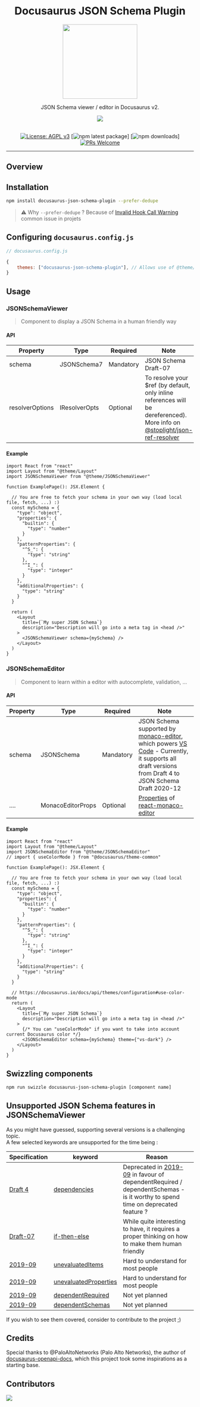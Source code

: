 <h1 align="center">Docusaurus JSON Schema Plugin</h1>

<div align="center">
<img width="200" src="https://user-images.githubusercontent.com/9343811/165975569-1bc29814-884c-4931-83df-860043b625b7.svg" />
</div>

<div align="center">

JSON Schema viewer / editor in Docusaurus v2.

<img src="https://img.shields.io/badge/dynamic/json?style=for-the-badge&logo=meta&color=blueviolet&label=Docusaurus&query=peerDependencies%5B%22%40docusaurus%2Fcore%22%5D&url=https%3A%2F%2Fraw.githubusercontent.com%2Fjy95%2Fdocusaurus-json-schema-plugin%2Fmain%2Fpackage.json" />
<br/><br/>

[![License: AGPL v3](https://img.shields.io/badge/License-AGPL_v3-blue.svg)](https://github.com/jy95/docusaurus-json-schema-plugin/blob/main/LICENSE) [![npm latest package](https://img.shields.io/npm/v/docusaurus-json-schema-plugin/latest.svg)] [![npm downloads](https://img.shields.io/npm/dm/docusaurus-json-schema-plugin.svg)] [![PRs Welcome](https://img.shields.io/badge/PRs-welcome-brightgreen.svg)](https://github.com/jy95/docusaurus-json-schema-plugin/blob/main/CONTRIBUTING.md)
<br />

</div>



---

## Overview


## Installation

```bash
npm install docusaurus-json-schema-plugin --prefer-dedupe
```

> ⚠️ Why `--prefer-dedupe` ? Because of [Invalid Hook Call Warning](https://reactjs.org/warnings/invalid-hook-call-warning.html) common issue in projets

## Configuring `docusaurus.config.js`

```js
// docusaurus.config.js

{
    themes: ["docusaurus-json-schema-plugin"], // Allows use of @theme/JSONSchemaEditor or @theme/JSONSchemaViewer
}

```

## Usage

### JSONSchemaViewer

> Component to display a JSON Schema in a human friendly way

#### API

| Property        | Type          | Required  | Note                     |
|-----------------|---------------|-----------|--------------------------|
| schema          | JSONSchema7   | Mandatory | JSON Schema Draft-07     |
| resolverOptions | IResolverOpts | Optional  | To resolve your $ref (by default, only inline references will be dereferenced). More info on [@stoplight/json-ref-resolver](https://github.com/stoplightio/json-ref-resolver)  |

#### Example 
```tsx
import React from "react"
import Layout from "@theme/Layout"
import JSONSchemaViewer from "@theme/JSONSchemaViewer"

function ExamplePage(): JSX.Element {

  // You are free to fetch your schema in your own way (load local file, fetch, ...) :)
  const mySchema = {
    "type": "object",
    "properties": {
      "builtin": {
        "type": "number"
      }
    },
    "patternProperties": {
      "^S_": {
        "type": "string"
      },
      "^I_": {
        "type": "integer"
      }
    },
    "additionalProperties": {
      "type": "string"
    }
  }

  return (
    <Layout
      title={`My super JSON Schema`}
      description="Description will go into a meta tag in <head />"
    >
      <JSONSchemaViewer schema={mySchema} />
    </Layout>
  )
}
```

### JSONSchemaEditor

> Component to learn within a editor with autocomplete, validation, ...

#### API

| Property        | Type              | Required  | Note                                               |
|-----------------|-------------------|-----------|----------------------------------------------------|
| schema          | JSONSchema        | Mandatory | JSON Schema supported by [monaco-editor](https://github.com/microsoft/monaco-editor), which powers [VS Code](https://code.visualstudio.com/Docs/languages/json#_json-schemas-and-settings) - Currently, it supports all draft versions from Draft 4 to JSON Schema Draft 2020-12  |
| ....            | MonacoEditorProps | Optional  | [Properties](https://github.com/react-monaco-editor/react-monaco-editor#properties) of [react-monaco-editor](https://github.com/react-monaco-editor/react-monaco-editor) | 

#### Example
```tsx
import React from "react"
import Layout from "@theme/Layout"
import JSONSchemaEditor from "@theme/JSONSchemaEditor"
// import { useColorMode } from "@docusaurus/theme-common"

function ExamplePage(): JSX.Element {

  // You are free to fetch your schema in your own way (load local file, fetch, ...) :)
  const mySchema = {
    "type": "object",
    "properties": {
      "builtin": {
        "type": "number"
      }
    },
    "patternProperties": {
      "^S_": {
        "type": "string"
      },
      "^I_": {
        "type": "integer"
      }
    },
    "additionalProperties": {
      "type": "string"
    }
  }

  // https://docusaurus.io/docs/api/themes/configuration#use-color-mode
  return (
    <Layout
      title={`My super JSON Schema`}
      description="Description will go into a meta tag in <head />"
    >
      {/* You can "useColorMode" if you want to take into account current Docusaurus color */}
      <JSONSchemaEditor schema={mySchema} theme={"vs-dark"} />
    </Layout>
  )
}
```

## Swizzling components

```bash
npm run swizzle docusaurus-json-schema-plugin [component name]
```

## Unsupported JSON Schema features in JSONSchemaViewer

As you might have guessed, supporting several versions is a challenging topic.  
A few selected keywords are unsupported for the time being :

| Specification   | keyword                   | Reason    |
|-----------------|---------------------------|-----------|
| [Draft 4](https://json-schema.org/specification-links.html#draft-4) | [dependencies](https://datatracker.ietf.org/doc/html/draft-fge-json-schema-validation-00#section-5.4.5) | Deprecated in [2019-09](https://json-schema.org/draft/2019-09/release-notes.html) in favour of dependentRequired / dependentSchemas - is it worthy to spend time on deprecated feature ? |
| [Draft-07](https://json-schema.org/draft-07/json-schema-release-notes.html) | [if-then-else](https://json-schema.org/draft-07/json-schema-validation.html#rfc.section.6.6) | While quite interesting to have, it requires a proper thinking on how to make them human friendly |
| [2019-09](https://json-schema.org/draft/2019-09/release-notes.html)          | [unevaluatedItems](https://json-schema.org/draft/2019-09/json-schema-core.html#rfc.section.9.3.1.3)      | Hard to understand for most people |
| [2019-09](https://json-schema.org/draft/2019-09/release-notes.html)  | [unevaluatedProperties](https://json-schema.org/draft/2019-09/json-schema-core.html#rfc.section.9.3.2.4) | Hard to understand for most people  |
| [2019-09](https://json-schema.org/draft/2019-09/release-notes.html)  | [dependentRequired](https://json-schema.org/draft/2019-09/json-schema-validation.html#rfc.section.6.5.4) | Not yet planned  |
| [2019-09](https://json-schema.org/draft/2019-09/release-notes.html)  | [dependentSchemas](https://json-schema.org/draft/2019-09/json-schema-core.html#rfc.section.9.2.2.4) | Not yet planned  |

If you wish to see them covered, consider to contribute to the project ;)

## Credits

Special thanks to @PaloAltoNetworks (Palo Alto Networks), the author of [docusaurus-openapi-docs](https://github.com/PaloAltoNetworks/docusaurus-openapi-docs), which this project took some inspirations as a starting base.

## Contributors

<a href="https://github.com/jy95/docusaurus-json-schema-plugin/graphs/contributors">
  <img src="https://contrib.rocks/image?repo=jy95/docusaurus-json-schema-plugin" />
</a>
